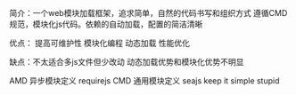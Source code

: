 简介：一个web模块加载框架，追求简单，自然的代码书写和组织方式 遵循CMD 规范，模块化js代码。依赖的自动加载，配置的简洁清晰


优点： 提高可维护性  模块化编程    动态加载 性能优化

缺点：不太适合多js文件但少改动 动态加载优势和模块化优势不明显   

AMD 异步模块定义 requirejs
CMD  通用模块定义  seajs   keep it simple stupid
